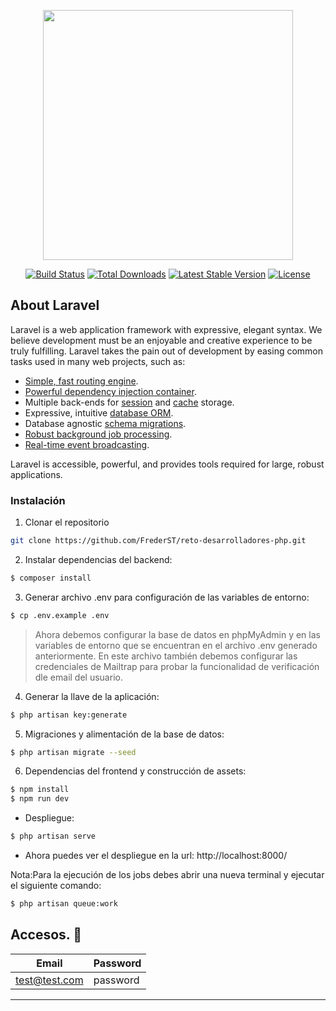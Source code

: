 <p align="center"><a href="https://laravel.com" target="_blank"><img src="https://raw.githubusercontent.com/laravel/art/master/logo-lockup/5%20SVG/2%20CMYK/1%20Full%20Color/laravel-logolockup-cmyk-red.svg" width="400"></a></p>

<p align="center">
<a href="https://travis-ci.org/laravel/framework"><img src="https://travis-ci.org/laravel/framework.svg" alt="Build Status"></a>
<a href="https://packagist.org/packages/laravel/framework"><img src="https://img.shields.io/packagist/dt/laravel/framework" alt="Total Downloads"></a>
<a href="https://packagist.org/packages/laravel/framework"><img src="https://img.shields.io/packagist/v/laravel/framework" alt="Latest Stable Version"></a>
<a href="https://packagist.org/packages/laravel/framework"><img src="https://img.shields.io/packagist/l/laravel/framework" alt="License"></a>
</p>

## About Laravel

Laravel is a web application framework with expressive, elegant syntax. We believe development must be an enjoyable and creative experience to be truly fulfilling. Laravel takes the pain out of development by easing common tasks used in many web projects, such as:

-   [Simple, fast routing engine](https://laravel.com/docs/routing).
-   [Powerful dependency injection container](https://laravel.com/docs/container).
-   Multiple back-ends for [session](https://laravel.com/docs/session) and [cache](https://laravel.com/docs/cache) storage.
-   Expressive, intuitive [database ORM](https://laravel.com/docs/eloquent).
-   Database agnostic [schema migrations](https://laravel.com/docs/migrations).
-   [Robust background job processing](https://laravel.com/docs/queues).
-   [Real-time event broadcasting](https://laravel.com/docs/broadcasting).

Laravel is accessible, powerful, and provides tools required for large, robust applications.

### Instalación

1. Clonar el repositorio

```bash
git clone https://github.com/FrederST/reto-desarrolladores-php.git
```

2. Instalar dependencias del backend:

```bash
$ composer install
```

3. Generar archivo .env para configuración de las variables de entorno:

```bash
$ cp .env.example .env
```

> Ahora debemos configurar la base de datos en phpMyAdmin y en las variables de entorno que se encuentran en el archivo .env generado anteriormente. En este archivo también debemos configurar las credenciales de Mailtrap para probar la funcionalidad de verificación dle email del usuario.

4. Generar la llave de la aplicación:

```bash
$ php artisan key:generate
```

5. Migraciones y alimentación de la base de datos:

```bash
$ php artisan migrate --seed
```

6. Dependencias del frontend y construcción de assets:

```bash
$ npm install
$ npm run dev
```

-   Despliegue:

```bash
$ php artisan serve
```

-   Ahora puedes ver el despliegue en la url: http://localhost:8000/

Nota:Para la ejecución de los jobs debes abrir una nueva terminal y ejecutar el siguiente comando:

```bash
$ php artisan queue:work
```

## Accesos. 🔑

| Email           | Password |
| --------------- | -------- |
| test@test.com | password |

---
